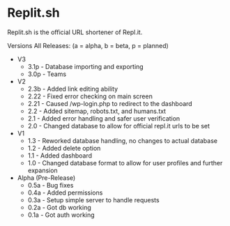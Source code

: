 # Replit.sh

Replit.sh is the official URL shortener of Repl.it.

Versions
All Releases:
(a = alpha, b = beta, p = planned)

- V3
	- 3.1p - Database importing and exporting
	- 3.0p - Teams
- V2
	- 2.3b - Added link editing ability
	- 2.22 - Fixed error checking on main screen
	- 2.21 - Caused /wp-login.php to redirect to the dashboard
	- 2.2 - Added sitemap, robots.txt, and humans.txt
	- 2.1 - Added error handling and safer user verification
	- 2.0 - Changed database to allow for official repl.it urls to be set
- V1	
	- 1.3 - Reworked database handling, no changes to actual database
	- 1.2 - Added delete option
	- 1.1 - Added dashboard
	- 1.0 - Changed database format to allow for user profiles and further expansion
- Alpha (Pre-Release)	
	- 0.5a - Bug fixes
	- 0.4a - Added permissions
	- 0.3a - Setup simple server to handle requests
	- 0.2a - Got db working
	- 0.1a - Got auth working